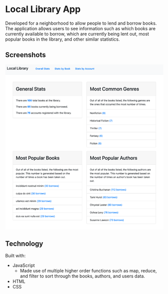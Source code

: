 # Local Library App

Developed for a neighborhood to allow people to lend and borrow books. The application allows users to see information such as which books are currently available to borrow, which are currently being lent out, most popular books in the library, and other similar statistics.

## Screenshots

![library home page](/library.png)

## Technology

Built with:
- JavaScript
    - Made use of multiple higher order functions such as map, reduce, and filter to sort through the books, authors, and users data.
- HTML
- CSS